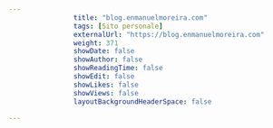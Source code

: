 ```yaml
---
                title: "blog.enmanuelmoreira.com"
                tags: [Sito personale]
                externalUrl: "https://blog.enmanuelmoreira.com"
                weight: 371
                showDate: false
                showAuthor: false
                showReadingTime: false
                showEdit: false
                showLikes: false
                showViews: false
                layoutBackgroundHeaderSpace: false
                
---
```


